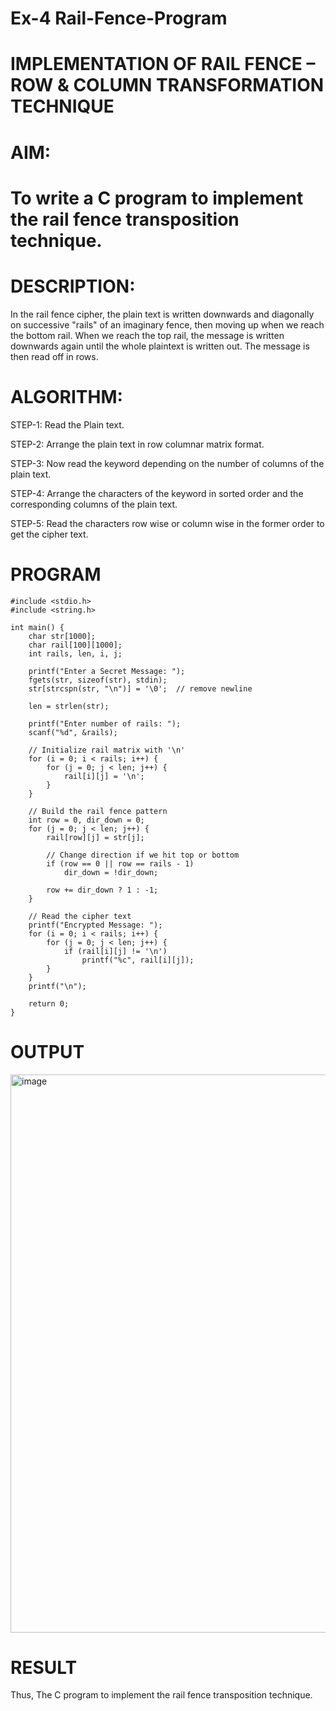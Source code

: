 # Ex-4 Rail-Fence-Program

# IMPLEMENTATION OF RAIL FENCE – ROW & COLUMN TRANSFORMATION TECHNIQUE

# AIM:

# To write a C program to implement the rail fence transposition technique.

# DESCRIPTION:

In the rail fence cipher, the plain text is written downwards and diagonally on successive "rails" of an imaginary fence, then moving up when we reach the bottom rail. When we reach the top rail, the message is written downwards again until the whole plaintext is written out. The message is then read off in rows.

# ALGORITHM:

STEP-1: Read the Plain text.


STEP-2: Arrange the plain text in row columnar matrix format.


STEP-3: Now read the keyword depending on the number of columns of the plain text.


STEP-4: Arrange the characters of the keyword in sorted order and the corresponding columns of the plain text.


STEP-5: Read the characters row wise or column wise in the former order to get the cipher text.

# PROGRAM
```
#include <stdio.h>
#include <string.h>

int main() {
    char str[1000];
    char rail[100][1000];
    int rails, len, i, j;

    printf("Enter a Secret Message: ");
    fgets(str, sizeof(str), stdin);
    str[strcspn(str, "\n")] = '\0';  // remove newline

    len = strlen(str);

    printf("Enter number of rails: ");
    scanf("%d", &rails);

    // Initialize rail matrix with '\n'
    for (i = 0; i < rails; i++) {
        for (j = 0; j < len; j++) {
            rail[i][j] = '\n';
        }
    }

    // Build the rail fence pattern
    int row = 0, dir_down = 0;
    for (j = 0; j < len; j++) {
        rail[row][j] = str[j];

        // Change direction if we hit top or bottom
        if (row == 0 || row == rails - 1)
            dir_down = !dir_down;

        row += dir_down ? 1 : -1;
    }

    // Read the cipher text
    printf("Encrypted Message: ");
    for (i = 0; i < rails; i++) {
        for (j = 0; j < len; j++) {
            if (rail[i][j] != '\n')
                printf("%c", rail[i][j]);
        }
    }
    printf("\n");

    return 0;
}
```

# OUTPUT
<img width="1547" height="893" alt="image" src="https://github.com/user-attachments/assets/733822af-dc22-4f0a-9439-95cbaf7ad270" />

# RESULT
Thus, The C program to implement the rail fence transposition technique.


